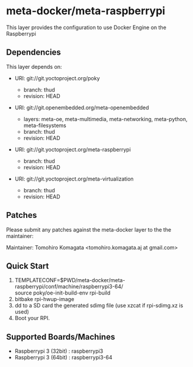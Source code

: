 # meta-docker/meta-raspberrypi

This layer provides the configuration to use Docker Engine on the Raspberrypi

## Dependencies

This layer depends on:

* URI: git://git.yoctoproject.org/poky
  * branch: thud
  * revision: HEAD

* URI: git://git.openembedded.org/meta-openembedded
  * layers: meta-oe, meta-multimedia, meta-networking, meta-python, meta-filesystems
  * branch: thud
  * revision: HEAD

* URI: git://git.yoctoproject.org/meta-raspberrypi
  * branch: thud
  * revision: HEAD

* URI: git://git.yoctoproject.org/meta-virtualization
  * branch: thud
  * revision: HEAD

## Patches

Please submit any patches against the meta-docker layer to the the maintainer:

Maintainer: Tomohiro Komagata <tomohiro.komagata.aj at gmail.com>

## Quick Start

1. TEMPLATECONF=$PWD/meta-docker/meta-raspberrypi/conf/machine/raspberrypi3-64/ \
   source poky/oe-init-build-env rpi-build
2. bitbake rpi-hwup-image
3. dd to a SD card the generated sdimg file (use xzcat if rpi-sdimg.xz is used)
4. Boot your RPI.

## Supported Boards/Machines

- Raspberrypi 3 (32bit) : raspberrypi3
- Raspberrypi 3 (64bit) : raspberrypi3-64
